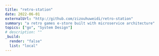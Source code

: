 ```yaml
---
title: "retro-station"
date: 2022-06-01
externalUrl: "http://github.com/zizouhuweidi/retro-station"
summary: "a retro games e-store built with microservice architecture"
topics: ["go", "System Design"]
# description: ""
_build:
  render: "false"
  list: "local"
---
```

